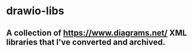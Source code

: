 # drawio-libs
## A collection of https://www.diagrams.net/ XML libraries that I've converted and archived.
